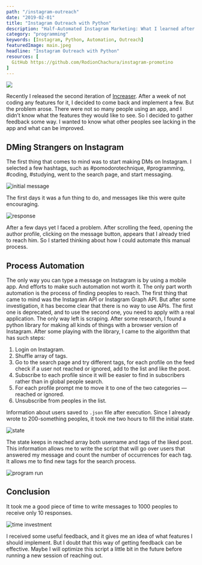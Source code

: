 ```yaml
---
path: "/instagram-outreach"
date: "2019-02-01"
title: "Instagram Outreach with Python"
description: "Half-Automated Instagram Marketing: What I learned after writing 1000 DMs"
category: "programming"
keywords: [Instagram, Python, Automation, Outreach]
featuredImage: main.jpeg
headline: "Instagram Outreach with Python"
resources: [
  GitHub https://github.com/RodionChachura/instagram-promotino
]
---
```


![](/main.jpeg)

Recently I released the second iteration of [Increaser](https://increaser.org). After a week of not coding any features for it, I decided to come back and implement a few. But the problem arose. There were not so many people using an app, and I didn’t know what the features they would like to see. So I decided to gather feedback some way. I wanted to know what other peoples see lacking in the app and what can be improved.

## DMing Strangers on Instagram

The first thing that comes to mind was to start making DMs on Instagram. I selected a few hashtags, such as #pomodorotechnique, #programming, #coding, #studying, went to the search page, and start messaging.

![initial message](/message.png)

The first days it was a fun thing to do, and messages like this were quite encouraging.

![response](/response.png)

After a few days yet I faced a problem. After scrolling the feed, opening the author profile, clicking on the message button, appears that I already tried to reach him. So I started thinking about how I could automate this manual process.

## Process Automation

The only way you can type a message on Instagram is by using a mobile app. And efforts to make such automation not worth it. The only part worth automation is the process of finding peoples to reach.
The first thing that came to mind was the Instagram API or Instagram Graph API. But after some investigation, it has become clear that there is no way to use APIs. The first one is deprecated, and to use the second one, you need to apply with a real application.
The only way left is scraping. After some research, I found a python library for making all kinds of things with a browser version of Instagram. After some playing with the library, I came to the algorithm that has such steps:
1. Login on Instagram.
2. Shuffle array of tags.
3. Go to the search page and try different tags, for each profile on the feed check if a user not reached or ignored, add to the list and like the post.
4. Subscribe to each profile since it will be easier to find in subscribers rather than in global people search.
5. For each profile prompt me to move it to one of the two categories — reached or ignored.
6. Unsubscribe from peoples in the list.

Information about users saved to `.json` file after execution. Since I already wrote to 200-something peoples, it took me two hours to fill the initial state.

![state](/state.png)

The state keeps in reached array both username and tags of the liked post. This information allows me to write the script that will go over users that answered my message and count the number of occurrences for each tag. It allows me to find new tags for the search process.

![program run](/run.png)

## Conclusion

It took me a good piece of time to write messages to 1000 peoples to receive only 10 responses.

![time investment](/time.png)

I received some useful feedback, and it gives me an idea of what features I should implement. But I doubt that this way of getting feedback can be effective. Maybe I will optimize this script a little bit in the future before running a new session of reaching out.